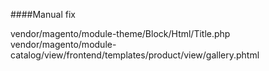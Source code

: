 ####Manual fix 

vendor/magento/module-theme/Block/Html/Title.php
vendor/magento/module-catalog/view/frontend/templates/product/view/gallery.phtml
